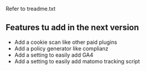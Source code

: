Refer to treadme.txt

## Features tu add in the next version

- Add a cookie scan like other paid plugins
- Add a policy generator like complianz
- Add a setting to easily add GA4
- Add a setting to easily add matomo tracking script 
